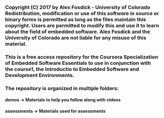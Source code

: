 ### Copyright (C) 2017 by Alex Fosdick - University of Colorado Redistribution, modification or use of this software in source or binary forms is permitted as long as the files maintain this copyright. Users are permitted to modify this and use it to learn about the field of embedded software. Alex Fosdick and the University of Colorado are not liable for any misuse of this material.


### This is a free access repository for the Coursera Specialization of Embedded Software Essentials to use in conjunction with the course1, the Introductio to Embedded Software and Development Environments. 

### The repository is organized in multiple folders:
####      demos -> Materials to help you follow along with videos
####      assessments -> Materials used for assessments
